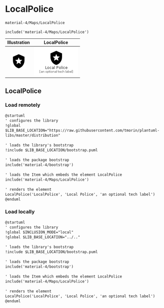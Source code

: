 # LocalPolice


```text
material-4/Maps/LocalPolice
```

```text
include('material-4/Maps/LocalPolice')
```



| Illustration | LocalPolice |
| :---: | :---: |
| ![illustration for Illustration](../../material-4/Maps/LocalPolice.png) | ![illustration for LocalPolice](../../material-4/Maps/LocalPolice.Local.png) |




## LocalPolice

### Load remotely
```plantuml
@startuml
' configures the library
!global $LIB_BASE_LOCATION="https://raw.githubusercontent.com/tmorin/plantuml-libs/master/distribution"

' loads the library's bootstrap
!include $LIB_BASE_LOCATION/bootstrap.puml

' loads the package bootstrap
include('material-4/bootstrap')

' loads the Item which embeds the element LocalPolice
include('material-4/Maps/LocalPolice')

' renders the element
LocalPolice('LocalPolice', 'Local Police', 'an optional tech label')
@enduml
```

### Load locally
```plantuml
@startuml
' configures the library
!global $INCLUSION_MODE="local"
!global $LIB_BASE_LOCATION="../.."

' loads the library's bootstrap
!include $LIB_BASE_LOCATION/bootstrap.puml

' loads the package bootstrap
include('material-4/bootstrap')

' loads the Item which embeds the element LocalPolice
include('material-4/Maps/LocalPolice')

' renders the element
LocalPolice('LocalPolice', 'Local Police', 'an optional tech label')
@enduml
```

